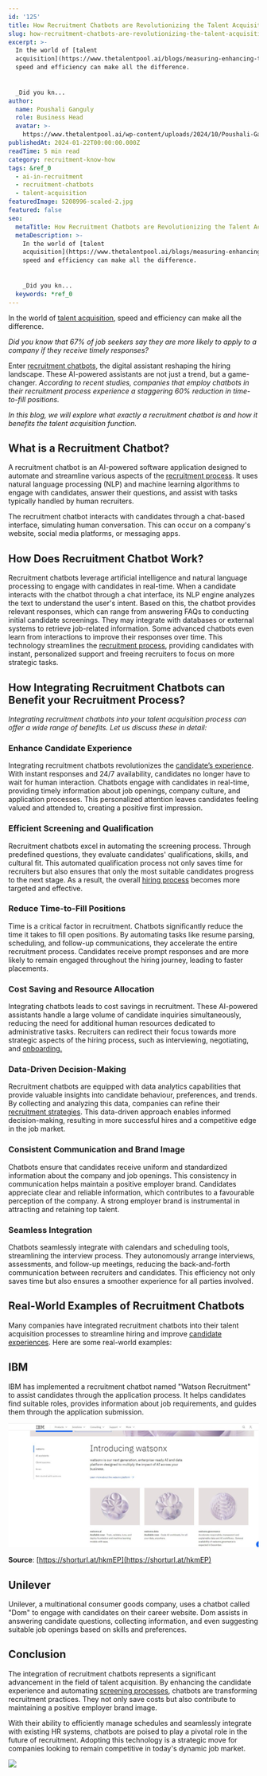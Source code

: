```yaml
---
id: '125'
title: How Recruitment Chatbots are Revolutionizing the Talent Acquisition
slug: how-recruitment-chatbots-are-revolutionizing-the-talent-acquisition
excerpt: >-
  In the world of [talent
  acquisition](https://www.thetalentpool.ai/blogs/measuring-enhancing-talent-acquisition-with-candidate-surveys/),
  speed and efficiency can make all the difference.


  _Did you kn...
author:
  name: Poushali Ganguly
  role: Business Head
  avatar: >-
    https://www.thetalentpool.ai/wp-content/uploads/2024/10/Poushali-Gangulyimage.webp
publishedAt: 2024-01-22T00:00:00.000Z
readTime: 5 min read
category: recruitment-know-how
tags: &ref_0
  - ai-in-recruitment
  - recruitment-chatbots
  - talent-acquisition
featuredImage: 5208996-scaled-2.jpg
featured: false
seo:
  metaTitle: How Recruitment Chatbots are Revolutionizing the Talent Acquisition
  metaDescription: >-
    In the world of [talent
    acquisition](https://www.thetalentpool.ai/blogs/measuring-enhancing-talent-acquisition-with-candidate-surveys/),
    speed and efficiency can make all the difference.


    _Did you kn...
  keywords: *ref_0
---
```


In the world of [talent acquisition](https://www.thetalentpool.ai/blogs/measuring-enhancing-talent-acquisition-with-candidate-surveys/), speed and efficiency can make all the difference.

_Did you know that 67% of job seekers say they are more likely to apply to a company if they receive timely responses?_

Enter [recruitment chatbots](https://www.thetalentpool.ai/blogs/top-recruitment-chatbots-startups/), the digital assistant reshaping the hiring landscape. These AI-powered assistants are not just a trend, but a game-changer. _According to recent studies, companies that employ chatbots in their recruitment process experience a staggering 60% reduction in time-to-fill positions._

_In this blog, we will explore what exactly a recruitment chatbot is and how it benefits the talent acquisition function._

## **What is a Recruitment Chatbot?**

A recruitment chatbot is an AI-powered software application designed to automate and streamline various aspects of the [recruitment process](https://www.thetalentpool.ai/blogs/how-integrated-technology-can-improve-your-recruitment-process/). It uses natural language processing (NLP) and machine learning algorithms to engage with candidates, answer their questions, and assist with tasks typically handled by human recruiters.

The recruitment chatbot interacts with candidates through a chat-based interface, simulating human conversation. This can occur on a company's website, social media platforms, or messaging apps.

## **How Does Recruitment Chatbot Work?**

Recruitment chatbots leverage artificial intelligence and natural language processing to engage with candidates in real-time. When a candidate interacts with the chatbot through a chat interface, its NLP engine analyzes the text to understand the user's intent. Based on this, the chatbot provides relevant responses, which can range from answering FAQs to conducting initial candidate screenings. They may integrate with databases or external systems to retrieve job-related information. Some advanced chatbots even learn from interactions to improve their responses over time. This technology streamlines the [recruitment process](https://www.thetalentpool.ai/blogs/how-to-improve-your-existing-talent-sourcing-strategy/), providing candidates with instant, personalized support and freeing recruiters to focus on more strategic tasks.

## **How Integrating Recruitment Chatbots can Benefit your Recruitment Process?**

_Integrating recruitment chatbots into your talent acquisition process can offer a wide range of benefits. Let us discuss these in detail:_

### **Enhance Candidate Experience**

Integrating recruitment chatbots revolutionizes the [candidate’s experience](https://www.thetalentpool.ai/blogs/actionable-tips-to-improve-candidate-experience/). With instant responses and 24/7 availability, candidates no longer have to wait for human interaction. Chatbots engage with candidates in real-time, providing timely information about job openings, company culture, and application processes. This personalized attention leaves candidates feeling valued and attended to, creating a positive first impression.

### **Efficient Screening and Qualification**

Recruitment chatbots excel in automating the screening process. Through predefined questions, they evaluate candidates' qualifications, skills, and cultural fit. This automated qualification process not only saves time for recruiters but also ensures that only the most suitable candidates progress to the next stage. As a result, the overall [hiring process](https://www.thetalentpool.ai/blogs/enhance-your-hiring-process-with-vendor-management-system/) becomes more targeted and effective.

### **Reduce Time-to-Fill Positions**

Time is a critical factor in recruitment. Chatbots significantly reduce the time it takes to fill open positions. By automating tasks like resume parsing, scheduling, and follow-up communications, they accelerate the entire recruitment process. Candidates receive prompt responses and are more likely to remain engaged throughout the hiring journey, leading to faster placements.

### **Cost Saving and Resource Allocation**

Integrating chatbots leads to cost savings in recruitment. These AI-powered assistants handle a large volume of candidate inquiries simultaneously, reducing the need for additional human resources dedicated to administrative tasks. Recruiters can redirect their focus towards more strategic aspects of the hiring process, such as interviewing, negotiating, and [onboarding.](https://www.thetalentpool.ai/blogs/3-naukri-features-help-recruiters-boost-their-productivity/)

### **Data-Driven Decision-Making**

Recruitment chatbots are equipped with data analytics capabilities that provide valuable insights into candidate behaviour, preferences, and trends. By collecting and analyzing this data, companies can refine their [recruitment strategies](https://www.thetalentpool.ai/blogs/4-cost-reducing-recruitment-strategies-for-startups/). This data-driven approach enables informed decision-making, resulting in more successful hires and a competitive edge in the job market.

### **Consistent Communication and Brand Image**

Chatbots ensure that candidates receive uniform and standardized information about the company and job openings. This consistency in communication helps maintain a positive employer brand. Candidates appreciate clear and reliable information, which contributes to a favourable perception of the company. A strong employer brand is instrumental in attracting and retaining top talent.

### **Seamless Integration**

Chatbots seamlessly integrate with calendars and scheduling tools, streamlining the interview process. They autonomously arrange interviews, assessments, and follow-up meetings, reducing the back-and-forth communication between recruiters and candidates. This efficiency not only saves time but also ensures a smoother experience for all parties involved.

## **Real-World Examples of Recruitment Chatbots**

Many companies have integrated recruitment chatbots into their talent acquisition processes to streamline hiring and improve [candidate experiences](https://www.thetalentpool.ai/blogs/5-steps-improve-candidate-experience/). Here are some real-world examples:

## **IBM**

IBM has implemented a recruitment chatbot named "Watson Recruitment" to assist candidates through the application process. It helps candidates find suitable roles, provides information about job requirements, and guides them through the application submission.

![](images/1-1-1024x507.jpg)

**Source**: [https://shorturl.at/hkmEP](https://shorturl.at/hkmEP)

## **Unilever**

Unilever, a multinational consumer goods company, uses a chatbot called "Dom" to engage with candidates on their career website. Dom assists in answering candidate questions, collecting information, and even suggesting suitable job openings based on skills and preferences.

## **Conclusion**

The integration of recruitment chatbots represents a significant advancement in the field of talent acquisition. By enhancing the candidate experience and automating [screening processes](https://www.thetalentpool.ai/blogs/pre-employment-screening-everything-you-need-know/), chatbots are transforming recruitment practices. They not only save costs but also contribute to maintaining a positive employer brand image.

With their ability to efficiently manage schedules and seamlessly integrate with existing HR systems, chatbots are poised to play a pivotal role in the future of recruitment. Adopting this technology is a strategic move for companies looking to remain competitive in today's dynamic job market.

![](images/5208996-1024x534.jpg)

